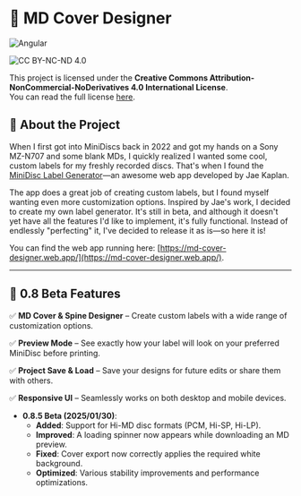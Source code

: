 # 💽 MD Cover Designer

![Angular](https://img.shields.io/badge/Angular-%23DD0031.svg?style=for-the-badge&logo=angular&logoColor=white)

![CC BY-NC-ND 4.0](https://licensebuttons.net/l/by-nc-nd/4.0/88x31.png)

This project is licensed under the **Creative Commons Attribution-NonCommercial-NoDerivatives 4.0 International License**.  
You can read the full license [here](LICENSE).

## 📌 About the Project

When I first got into MiniDiscs back in 2022 and got my hands on a Sony MZ-N707 and some blank MDs, I quickly realized I wanted some cool, custom labels for my freshly recorded discs.
That's when I found the [MiniDisc Label Generator](https://md-label.jkap.io/)—an awesome web app developed by Jae Kaplan.

The app does a great job of creating custom labels, but I found myself wanting even more customization options. Inspired by Jae's work, I decided to create my own label generator. It's still in beta, and although it doesn't yet have all the features I'd like to implement, it's fully functional. Instead of endlessly "perfecting" it, I've decided to release it as is—so here it is!

You can find the web app running here: [https://md-cover-designer.web.app/](https://md-cover-designer.web.app/).

---

## 🚀 0.8 Beta Features

✅ **MD Cover & Spine Designer** – Create custom labels with a wide range of customization options.

✅ **Preview Mode** – See exactly how your label will look on your preferred MiniDisc before printing.

✅ **Project Save & Load** – Save your designs for future edits or share them with others.

✅ **Responsive UI** – Seamlessly works on both desktop and mobile devices.

- **0.8.5 Beta (2025/01/30)**:
  - **Added**: Support for Hi-MD disc formats (PCM, Hi-SP, Hi-LP).
  - **Improved**: A loading spinner now appears while downloading an MD preview.
  - **Fixed**: Cover export now correctly applies the required white background.
  - **Optimized**: Various stability improvements and performance optimizations.
